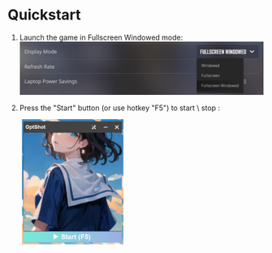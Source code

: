 # Quickstart

1. Launch the game in Fullscreen Windowed mode:
![An image](./assets/display_mode.png)

2. Press the "Start" button (or use hotkey "F5") to start \ stop  :

<img src="./assets/software_image.png" width="200px" style="margin-left: 2em;">